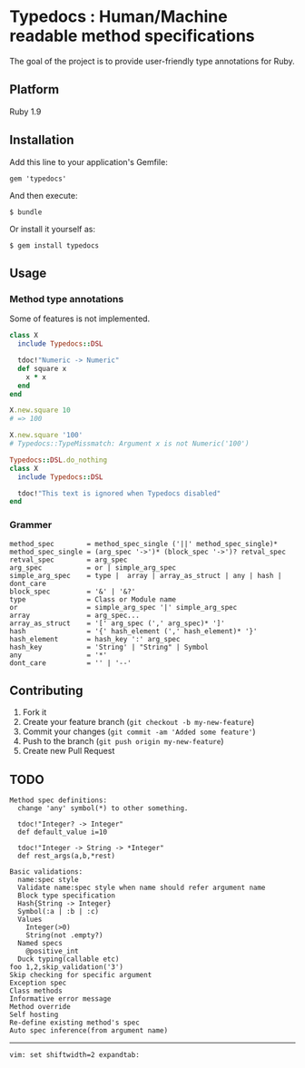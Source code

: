 # Typedocs : Human/Machine readable method specifications

The goal of the project is to provide user-friendly type annotations for Ruby.

## Platform

Ruby 1.9

## Installation

Add this line to your application's Gemfile:

    gem 'typedocs'

And then execute:

    $ bundle

Or install it yourself as:

    $ gem install typedocs

## Usage

### Method type annotations

Some of features is not implemented.

```ruby
class X
  include Typedocs::DSL

  tdoc!"Numeric -> Numeric"
  def square x
    x * x
  end
end

X.new.square 10
# => 100

X.new.square '100'
# Typedocs::TypeMissmatch: Argument x is not Numeric('100')

Typedocs::DSL.do_nothing
class X
  include Typedocs::DSL

  tdoc!"This text is ignored when Typedocs disabled"
end
```

### Grammer

    method_spec        = method_spec_single ('||' method_spec_single)*
    method_spec_single = (arg_spec '->')* (block_spec '->')? retval_spec
    retval_spec        = arg_spec
    arg_spec           = or | simple_arg_spec
    simple_arg_spec    = type |  array | array_as_struct | any | hash | dont_care
    block_spec         = '&' | '&?'
    type               = Class or Module name
    or                 = simple_arg_spec '|' simple_arg_spec
    array              = arg_spec...
    array_as_struct    = '[' arg_spec (',' arg_spec)* ']'
    hash               = '{' hash_element (',' hash_element)* '}'
    hash_element       = hash_key ':' arg_spec
    hash_key           = 'String' | "String" | Symbol
    any                = '*'
    dont_care          = '' | '--'

## Contributing

1. Fork it
2. Create your feature branch (`git checkout -b my-new-feature`)
3. Commit your changes (`git commit -am 'Added some feature'`)
4. Push to the branch (`git push origin my-new-feature`)
5. Create new Pull Request

## TODO

    Method spec definitions:
      change 'any' symbol(*) to other something.

      tdoc!"Integer? -> Integer"
      def default_value i=10

      tdoc!"Integer -> String -> *Integer"
      def rest_args(a,b,*rest)

    Basic validations:
      name:spec style
      Validate name:spec style when name should refer argument name
      Block type specification
      Hash{String -> Integer}
      Symbol(:a | :b | :c)
      Values
        Integer(>0)
        String(not .empty?)
      Named specs
        @positive_int
      Duck typing(callable etc)
    foo 1,2,skip_validation('3')
    Skip checking for specific argument
    Exception spec
    Class methods
    Informative error message
    Method override
    Self hosting
    Re-define existing method's spec
    Auto spec inference(from argument name)


* * * * *


    vim: set shiftwidth=2 expandtab:
